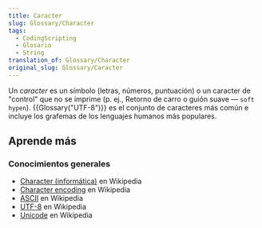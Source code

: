 ```yaml
---
title: Caracter
slug: Glossary/Character
tags:
  - CodingScripting
  - Glosario
  - String
translation_of: Glossary/Character
original_slug: Glossary/Caracter
---
```


Un _caracter_ es un símbolo (letras, números, puntuación) o un caracter de "control" que no se imprime (p. ej., Retorno de carro o guión suave — `soft hypen`). {{Glossary("UTF-8")}} es el conjunto de caracteres más común e incluye los grafemas de los lenguajes humanos más populares.

## Aprende más

### Conocimientos generales

- [Character (informática)](https://es.wikipedia.org/wiki/Character_(informática)) en Wikipedia
- [Character encoding](https://es.wikipedia.org/wiki/Character_encoding) en Wikipedia
- [ASCII](https://es.wikipedia.org/wiki/ASCII) en Wikipedia
- [UTF-8](https://es.wikipedia.org/wiki/UTF-8) en Wikipedia
- [Unicode](https://es.wikipedia.org/wiki/Unicode) en Wikipedia
